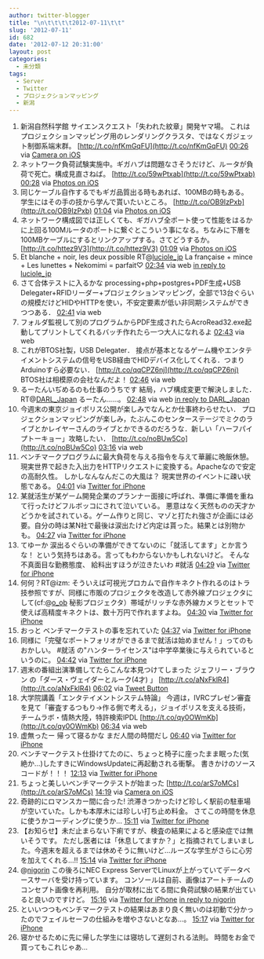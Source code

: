 ```yaml
---
author: twitter-blogger
title: "\n\t\t\t\t2012-07-11\t\t"
slug: '2012-07-11'
id: 682
date: '2012-07-12 20:31:00'
layout: post
categories:
  - 未分類
tags:
  - Server
  - Twitter
  - プロジェクションマッピング
  - 新潟
---
```


<div xmlns:georss="http://www.georss.org/georss">

1.  <span><span>新潟自然科学館 サイエンスクエスト「失われた紋章」開発ヤマ場。 これはプロジェクションマッピング用のレンダリングクラスタ、ではなくガジェット制御系端末群。 [http://t.co/nfKmGqFU](http://t.co/nfKmGqFU)</span> <span>[<span>00:26</span>](http://twitter.com/o_ob/status/223015428941811714) <span>via [Camera on iOS](http://www.apple.com)</span></span></span>
2.  <span><span>ネットワーク負荷試験実施中。ギガハブは問題なさそうだけど、ルータが負荷で死亡。構成見直さねば。 [http://t.co/59wPtxab](http://t.co/59wPtxab)</span> <span>[<span>00:28</span>](http://twitter.com/o_ob/status/223015891649036289) <span>via [Photos on iOS](http://www.apple.com)</span></span></span>
3.  <span><span>同じケーブル自作するでもギガ品質出る時もあれば、100MBの時もある。 学生にはその手の技から学んで貰いたいところ。 [http://t.co/OB9IzPxb](http://t.co/OB9IzPxb)</span> <span>[<span>01:04</span>](http://twitter.com/o_ob/status/223025023324127232) <span>via [Photos on iOS](http://www.apple.com)</span></span></span>
4.  <span><span>ネットワーク構成図では正しくても、ギガハブ全ポート使って性能をはるかに上回る100Mルータのポートに繋ぐとこういう事になる。ちなみに下層を100MBケーブルにするとリンクアップする。さてどうするか。 [http://t.co/httez9V3](http://t.co/httez9V3)</span> <span>[<span>01:09</span>](http://twitter.com/o_ob/status/223026131505381376) <span>via [Photos on iOS](http://www.apple.com)</span></span></span>
5.  <span><span>Et blanche + noir, les deux possible RT@[luciole_jp](http://twitter.com/luciole_jp "luciole_jp") La française + mince + Les lunettes + Nekomimi = parfait♡</span> <span>[<span>02:34</span>](http://twitter.com/o_ob/status/223047712696827905) <span>via web</span> [in reply to luciole_jp](http://twitter.com/luciole_jp/status/223039641408913408)</span></span>
6.  <span><span>さて合体テストに入るかな processing+php+postgres+PDF生成+USB Delegater+RFIDリーダー+プロジェクションマッピング，全部で13台ぐらいの規模だけどHIDやHTTPを使い，不安定要素が低い非同期システムができつつある．</span> <span>[<span>02:41</span>](http://twitter.com/o_ob/status/223049377256718336) <span>via web</span></span></span>
7.  <span><span>フォルダ監視して別のプログラムからPDF生成されたらAcroRead32.exe起動してプリントしてくれるバッチ作れたら一つ大人になれるよ</span> <span>[<span>02:43</span>](http://twitter.com/o_ob/status/223049996415672322) <span>via web</span></span></span>
8.  <span><span>これがBTOS社製，USB Delegater． 接点が基本となるゲーム機やエンタテイメントシステムの信号をUSB経由でHIDデバイス化してくれる．つまりArduinoすら必要ない． [http://t.co/qqCPZ6nj](http://t.co/qqCPZ6nj) BTOS社は相模原の会社なんだよ！</span> <span>[<span>02:46</span>](http://twitter.com/o_ob/status/223050574172667905) <span>via web</span></span></span>
9.  <span><span>るーたんいぢめるのも仕事のうちです 結局，ハブ構成変更で解決しました． RT@[DARL_Japan](http://twitter.com/DARL_Japan "DARL_Japan") るーたん……。</span> <span>[<span>02:48</span>](http://twitter.com/o_ob/status/223051108191440897) <span>via web</span> [in reply to DARL_Japan](http://twitter.com/DARL_Japan/status/223016648842559488)</span></span>
10.  <span><span>今週末の東京ジョイポリス公開が楽しみでなんとか仕事終わらせたい． プロジェクションマッピングが楽しみ，たぶんこのセンターステージでミクのライブとかレイヤーさんのライブとかできるのだろうな．新しい「ハーフパイプトーキョー」攻略したい． [http://t.co/noBUw5Co](http://t.co/noBUw5Co)</span> <span>[<span>03:16</span>](http://twitter.com/o_ob/status/223058219751309312) <span>via web</span></span></span>
11.  <span><span>ベンチマークプログラムに最大負荷を与える指令を与えて華麗に晩飯休憩。 現実世界で起きた入出力をHTTPリクエストに変換する。Apacheなので安定の高耐久性。 しかしなんなんだこの大風は？ 現実世界のイベントに疎い状態である。</span> <span>[<span>04:01</span>](http://twitter.com/o_ob/status/223069604069638144) <span>via [Twitter for iPhone](http://twitter.com/download/iphone)</span></span></span>
12.  <span><span>某就活生が某ゲーム開発企業のプランナー面接に呼ばれ、準備に準備を重ねて行ったけどフルボッコにされて泣いている。 悪意はなく天然ものの天才かどうかを試されている。ゲーム作りと同じ、マゾと打たれ強さが企画には必要。自分の時は某N社で最後は涙出たけど内定は貰った。結果とは別物かも。</span> <span>[<span>04:27</span>](http://twitter.com/o_ob/status/223076081274589184) <span>via [Twitter for iPhone](http://twitter.com/download/iphone)</span></span></span>
13.  <span><span>てゆーか 涙出るぐらいの準備ができてないのに「就活してます」とか言うな！ という気持ちはある。言ってもわからないかもしれないけど。 そんな不真面目な勤務態度、 給料出すほうが泣きたいわ #就活</span> <span>[<span>04:29</span>](http://twitter.com/o_ob/status/223076553913933826) <span>via [Twitter for iPhone](http://twitter.com/download/iphone)</span></span></span>
14.  <span><span>何何？RT@izm: そういえば可視光プロカムで自作キネクト作れるのはトラ技参照ですが、同様に市販のプロジェクタを改造して赤外線プロジェクタにして(cf:@[o_ob](http://twitter.com/o_ob "o_ob") 秘影プロジェクタ）帯域がリッチな赤外線カメラとセットで使えば高精度キネクトは、数十万円で作れますよね。</span> <span>[<span>04:30</span>](http://twitter.com/o_ob/status/223076928519798786) <span>via [Twitter for iPhone](http://twitter.com/download/iphone)</span></span></span>
15.  <span><span>おっと ベンチマークテストの事を忘れていた</span> <span>[<span>04:37</span>](http://twitter.com/o_ob/status/223078529896689664) <span>via [Twitter for iPhone](http://twitter.com/download/iphone)</span></span></span>
16.  <span><span>同様に「完璧なポートフォリオができるまで就活は始めません！」ってのもおかしい。 #就活 の"ハンターライセンス"は中学卒業後に与えられているというのに。</span> <span>[<span>04:42</span>](http://twitter.com/o_ob/status/223079760484507648) <span>via [Twitter for iPhone](http://twitter.com/download/iphone)</span></span></span>
17.  <span><span>週末の番組出演準備してたらこんな本見つけてしまった ジェフリー・ブラウン の「ダース・ヴェイダーとルーク(4才) 」 [http://t.co/aNxFklR4](http://t.co/aNxFklR4)</span> <span>[<span>06:02</span>](http://twitter.com/o_ob/status/223100014493306880) <span>via [Tweet Button](http://twitter.com/tweetbutton)</span></span></span>
18.  <span><span>大学院講義「エンタテイメントシステム特論」 今週は，IVRCプレゼン審査を見て「審査するつもり→作る側で考える」，ジョイポリスを支える技術，チームラボ・情熱大陸，特許検索IPDL [http://t.co/qy0OWmKb](http://t.co/qy0OWmKb)</span> <span>[<span>06:34</span>](http://twitter.com/o_ob/status/223107916041953280) <span>via web</span></span></span>
19.  <span><span>虚無ったー 帰って寝るかな まだ人間の時間だし</span> <span>[<span>06:40</span>](http://twitter.com/o_ob/status/223109531587182592) <span>via [Twitter for iPhone](http://twitter.com/download/iphone)</span></span></span>
20.  <span><span>ベンチマークテスト仕掛けてたのに、ちょっと椅子に座ったまま眠った(気絶か...)したすきにWindowsUpdateに再起動される衝撃。 書きかけのソースコードが！！！</span> <span>[<span>12:13</span>](http://twitter.com/o_ob/status/223193388319653889) <span>via [Twitter for iPhone](http://twitter.com/download/iphone)</span></span></span>
21.  <span><span>ちょっと美しいベンチマークテストが始まった [http://t.co/arS7oMCs](http://t.co/arS7oMCs)</span> <span>[<span>14:19</span>](http://twitter.com/o_ob/status/223225070728912897) <span>via [Camera on iOS](http://www.apple.com)</span></span></span>
22.  <span><span>奇跡的にロマンスカー間に合った! 渋滞きつかったけど珍しく駅前の駐車場が空いていた。しかも本厚木には珍しい打ち止め料金。 さてこの時間を休息に使うかコーディングに使うか...</span> <span>[<span>15:11</span>](http://twitter.com/o_ob/status/223238015156367360) <span>via [Twitter for iPhone](http://twitter.com/download/iphone)</span></span></span>
23.  <span><span>【お知らせ】未だ止まらない下痢ですが、検査の結果によると感染症では無いそうです。 ただし医者には「休息してますか？」と指摘されてしまいました。今週末を超えるまでは休めそうに無いけど...ルーズな学生がさらに心労を加えてくれる...!!</span> <span>[<span>15:14</span>](http://twitter.com/o_ob/status/223238758177316864) <span>via [Twitter for iPhone](http://twitter.com/download/iphone)</span></span></span>
24.  <span><span>@[nigorin](http://twitter.com/nigorin "nigorin") この後ろにNEC Express ServerでLinuxが上がっていてデータベースサーバを受け持っています。 コンソールは自前、画像はアートチームのコンセプト画像を再利用。 自分が取材に出てる間に負荷試験の結果が出ていると良いのですけど。</span> <span>[<span>15:16</span>](http://twitter.com/o_ob/status/223239462136717314) <span>via [Twitter for iPhone](http://twitter.com/download/iphone)</span> [in reply to nigorin](http://twitter.com/nigorin/status/223237063733035012)</span></span>
25.  <span><span>といいつつもベンチマークテストの結果はあまり良く無いのは初動で分かったのでフェイルセーフの仕組みを増やさないとなあ...。</span> <span>[<span>15:17</span>](http://twitter.com/o_ob/status/223239743230578688) <span>via [Twitter for iPhone](http://twitter.com/download/iphone)</span></span></span>
26.  <span><span>寝かせるために先に帰した学生には寝坊して遅刻される法則。 時間をお金で買ってもこれじゃあ...</span></span>

</div>